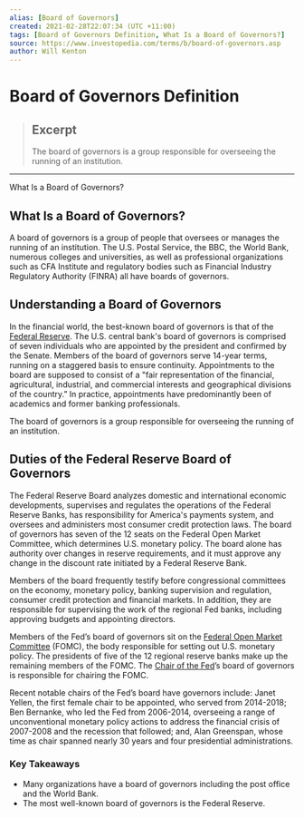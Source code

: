 ```yaml
---
alias: [Board of Governors]
created: 2021-02-28T22:07:34 (UTC +11:00)
tags: [Board of Governors Definition, What Is a Board of Governors?]
source: https://www.investopedia.com/terms/b/board-of-governors.asp
author: Will Kenton
---
```


# Board of Governors Definition

> ## Excerpt
> The board of governors is a group responsible for overseeing the running of an institution.

---

What Is a Board of Governors?
## What Is a Board of Governors?

A board of governors is a group of people that oversees or manages the running of an institution. The U.S. Postal Service, the BBC, the World Bank, numerous colleges and universities, as well as professional organizations such as CFA Institute and regulatory bodies such as Financial Industry Regulatory Authority (FINRA) all have boards of governors.

## Understanding a Board of Governors

In the financial world, the best-known board of governors is that of the [Federal Reserve](https://www.investopedia.com/terms/f/federalreservebank.asp). The U.S. central bank's board of governors is comprised of seven individuals who are appointed by the president and confirmed by the Senate. Members of the board of governors serve 14-year terms, running on a staggered basis to ensure continuity. Appointments to the board are supposed to consist of a "fair representation of the financial, agricultural, industrial, and commercial interests and geographical divisions of the country.” In practice, appointments have predominantly been of academics and former banking professionals.

The board of governors is a group responsible for overseeing the running of an institution.

## Duties of the Federal Reserve Board of Governors

The Federal Reserve Board analyzes domestic and international economic developments, supervises and regulates the operations of the Federal Reserve Banks, has responsibility for America's payments system, and oversees and administers most consumer credit protection laws. The board of governors has seven of the 12 seats on the Federal Open Market Committee, which determines U.S. monetary policy. The board alone has authority over changes in reserve requirements, and it must approve any change in the discount rate initiated by a Federal Reserve Bank.

Members of the board frequently testify before congressional committees on the economy, monetary policy, banking supervision and regulation, consumer credit protection and financial markets. In addition, they are responsible for supervising the work of the regional Fed banks, including approving budgets and appointing directors.

Members of the Fed’s board of governors sit on the [Federal Open Market Committee](https://www.investopedia.com/terms/f/fomc.asp) (FOMC), the body responsible for setting out U.S. monetary policy. The presidents of five of the 12 regional reserve banks make up the remaining members of the FOMC. The [Chair of the Fed](https://www.investopedia.com/articles/investing/082415/what-are-federal-reserve-chairmans-responsibilities.asp)’s board of governors is responsible for chairing the FOMC.

Recent notable chairs of the Fed’s board have governors include: Janet Yellen, the first female chair to be appointed, who served from 2014-2018; Ben Bernanke, who led the Fed from 2006-2014, overseeing a range of unconventional monetary policy actions to address the financial crisis of 2007-2008 and the recession that followed; and, Alan Greenspan, whose time as chair spanned nearly 30 years and four presidential administrations.

### Key Takeaways

-   Many organizations have a board of governors including the post office and the World Bank.
-   The most well-known board of governors is the Federal Reserve.
